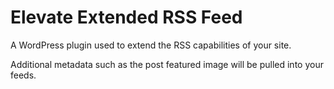 # Elevate Extended RSS Feed
A WordPress plugin used to extend the RSS capabilities of your site. 

Additional metadata such as the post featured image will be pulled into your feeds. 
